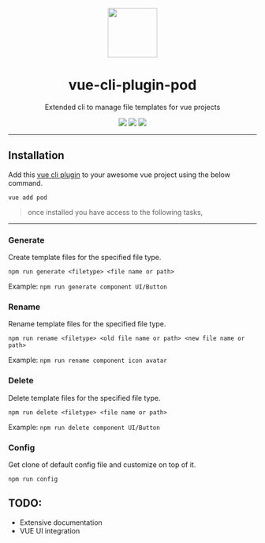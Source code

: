 <p align="center">
  
  <img src="https://prakashchokalingam.github.io/vue-cli-plugin-pod/logo.png" height="100px" width="100px">
 </p>

<h1 align="center">vue-cli-plugin-pod</h1>
<p align="center">Extended cli to manage file templates for vue projects</p>
<p align="center">
  <img src="https://flat.badgen.net/badge/Built%20With/TypeScript/blue">
  <img src="https://img.shields.io/npm/v/vue-cli-plugin-pod?color=%2322d422&logoColor=%23fff&style=flat-square">
  <img src="https://img.shields.io/npm/dt/vue-cli-plugin-pod?style=flat-square">
</p>

---

## Installation

Add this [vue cli plugin](https://cli.vuejs.org/guide/plugins-and-presets.html) to your awesome vue project using the below command.

```
vue add pod
```

> once installed you have access to the following  tasks,

---

### Generate

Create template files for the specified file type.

```
npm run generate <filetype> <file name or path>
```

Example: `npm run generate component UI/Button`


### Rename

Rename template files for the specified file type.

```
npm run rename <filetype> <old file name or path> <new file name or path>
```

Example: `npm run rename component icon avatar`

### Delete

Delete template files for the specified file type.

```
npm run delete <filetype> <file name or path>
```

Example: `npm run delete component UI/Button`

### Config
Get clone of default config file and customize on top of it.

```
npm run config
```


## TODO:
* Extensive documentation
* VUE UI integration








